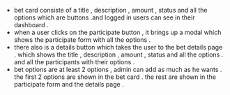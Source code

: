 - bet card consiste of a title , description , amount , status and all the options which are buttons .and logged in users can see in their dashboard .
- when a user clicks on the participate button , it brings up a modal which shows the participate form with all the options .
- there also is a details button which takes the user to the bet details page . which shows the title , description , amount , status and all the options . and all the participants with their options .
- bet options are at least 2 options , admin can add as much as he wants . the first 2 options are shown in the bet card . the rest are shown in the participate form and the details page .
